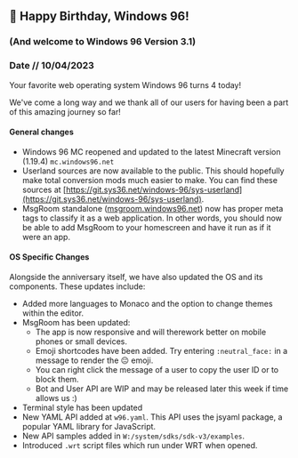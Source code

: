 ## 🥳 Happy Birthday, Windows 96!
### (And welcome to  Windows 96 Version 3.1)
### Date // 10/04/2023

Your favorite web operating system Windows 96 turns 4 today!

We've come a long way and we thank all of our users for having been a part of this amazing journey so far!

#### General changes

 + Windows 96 MC reopened and updated to the latest Minecraft version (1.19.4) `mc.windows96.net`
 + Userland sources are now available to the public. This should hopefully make total conversion mods much easier to make. You can find these sources at [https://git.sys36.net/windows-96/sys-userland](https://git.sys36.net/windows-96/sys-userland).
 + MsgRoom standalone ([msgroom.windows96.net](https://msgroom.windows96.net)) now has proper meta tags to classify it as a web application. In other words, you should now be able to add MsgRoom to your homescreen and have it run as if it were an app.

#### OS Specific Changes
Alongside the anniversary itself, we have also updated the OS and its components. These updates include:

 + Added more languages to Monaco and the option to change themes within the editor.
 + MsgRoom has been updated:
    - The app is now responsive and will therework better on mobile phones or small devices.
    - Emoji shortcodes have been added. Try entering `:neutral_face:` in a message to render the 😐 emoji.
    - You can right click the message of a user to copy the user ID or to block them.
    - Bot and User API are WIP and may be released later this week if time allows us :)
 + Terminal style has been updated
 + New YAML API added at `w96.yaml`. This API uses the jsyaml package, a popular YAML library for JavaScript.
 + New API samples added in `W:/system/sdks/sdk-v3/examples`.
 + Introduced `.wrt` script files which run under WRT when opened.